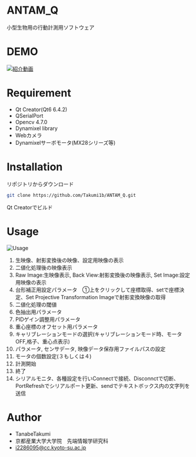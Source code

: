 # ANTAM_Q
小型生物用の行動計測用ソフトウェア

# DEMO
[![紹介動画](https://user-images.githubusercontent.com/103201314/220066637-5e15a2f1-559a-4158-a9ae-d4c85d7267ba.png)](https://youtu.be/c_XIWnayPXA)

# Requirement
* Qt Creator(Qt6 6.4.2)
* QSerialPort
* Opencv 4.7.0
* Dynamixel library 
* Webカメラ
* Dynamixelサーボモータ(MX28シリーズ等)

# Installation
リポジトリからダウンロード
```bash
git clone https://github.com/Takumi1b/ANTAM_Q.git
```
Qt Creatorでビルド

# Usage
![Usage](https://user-images.githubusercontent.com/103201314/215585186-4f1a1137-b643-4371-916d-66bea5abaede.png
 "UI説明")
1. 生映像、射影変換後の映像、設定用映像の表示
2. 二値化処理後の映像表示
3. Raw Image:生映像表示, Back View:射影変換後の映像表示, Set Image:設定用映像の表示
4. 台形補正用設定パラメータ　①上をクリックして座標取得、setで座標決定、Set Projective Transformation Imageで射影変換映像の取得
5. 二値化処理の閾値
6. 色抽出用パラメータ
7. PIDゲイン調整用パラメータ
8. 重心座標のオフセット用パラメータ
9. キャリブレーションモードの選択(キャリブレーションモード時、モータOFF,格子、重心点表示)
10. パラメータ, センサデータ, 映像データ保存用ファイルパスの設定
11. モータの個数設定(３もしくは４)
12. 計測開始
13. 終了
14. シリアルモニタ、各種設定を行いConnectで接続、Disconnctで切断、PortRefreshでシリアルポート更新、sendでテキストボックス内の文字列を送信　

# Author
* TanabeTakumi
* 京都産業大学大学院　先端情報学研究科
* i2286095@cc.kyoto-su.ac.jp
